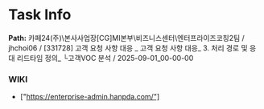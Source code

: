 # Task Info

**Path:** 카페24(주)\본사사업장\[CG]MI본부\비즈니스센터\엔터프라이즈코칭2팀 / jhchoi06 / [331728] 고객 요청 사항 대응 _ 고객 요청 사항 대응_ 3. 처리 경로 및 응대 리드타임 정의_ └고객VOC 분석 / 2025-09-01_00-00-00

### WIKI
- ["https://enterprise-admin.hanpda.com/"]

